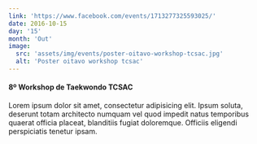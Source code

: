 ```yaml
---
link: 'https://www.facebook.com/events/1713277325593025/'
date: 2016-10-15
day: '15'
month: 'Out'
image:
  src: 'assets/img/events/poster-oitavo-workshop-tcsac.jpg'
  alt: 'Poster oitavo workshop tcsac'
---
```

#### 8º Workshop de Taekwondo TCSAC

Lorem ipsum dolor sit amet, consectetur adipisicing elit. Ipsum soluta, deserunt totam architecto numquam vel quod impedit natus temporibus quaerat officia placeat, blanditiis fugiat doloremque. Officiis eligendi perspiciatis tenetur ipsam.
